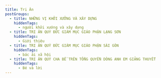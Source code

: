 ```yaml
---
title: Tri Ân
postGroups:
  - title: NHỮNG VỊ KHỞI XƯỞNG VÀ XÂY DỰNG
    hiddenTags:
      - người khởi xướng và xây dựng
  - title: TRI ÂN QUÝ ĐỨC GIÁM MỤC GIÁO PHẬN LẠNG SƠN
    hiddenTags:
      - Giới thiệu
  - title: TRI ÂN QUÝ ĐỨC GIÁM MỤC GIÁO PHẬN SÀI GÒN
    hiddenTags:
      - bác ái xã hội
  - title: TRI ÂN QUÝ CHA BỀ TRÊN TỔNG QUYỀN DÒNG ANH EM GIẢNG THUYẾT
    hiddenTags:
      - Bé và lời
---
```


